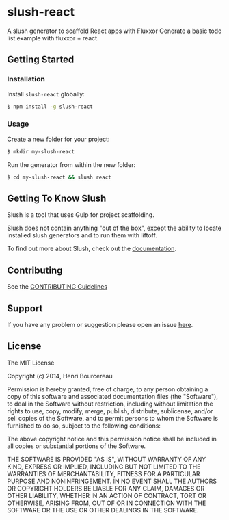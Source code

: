 # slush-react

A slush generator to scaffold React apps with Fluxxor
Generate a basic todo list example with fluxxor + react.


## Getting Started

### Installation

Install `slush-react` globally:

```bash
$ npm install -g slush-react
```

### Usage

Create a new folder for your project:

```bash
$ mkdir my-slush-react
```

Run the generator from within the new folder:

```bash
$ cd my-slush-react && slush react
```

## Getting To Know Slush

Slush is a tool that uses Gulp for project scaffolding.

Slush does not contain anything "out of the box", except the ability to locate installed slush generators and to run them with liftoff.

To find out more about Slush, check out the [documentation](https://github.com/klei/slush).

## Contributing

See the [CONTRIBUTING Guidelines](https://github.com/mmai/slush-react/blob/master/CONTRIBUTING.md)

## Support
If you have any problem or suggestion please open an issue [here](https://github.com/mmai/slush-react/issues).

## License 

The MIT License

Copyright (c) 2014, Henri Bourcereau

Permission is hereby granted, free of charge, to any person
obtaining a copy of this software and associated documentation
files (the "Software"), to deal in the Software without
restriction, including without limitation the rights to use,
copy, modify, merge, publish, distribute, sublicense, and/or sell
copies of the Software, and to permit persons to whom the
Software is furnished to do so, subject to the following
conditions:

The above copyright notice and this permission notice shall be
included in all copies or substantial portions of the Software.

THE SOFTWARE IS PROVIDED "AS IS", WITHOUT WARRANTY OF ANY KIND,
EXPRESS OR IMPLIED, INCLUDING BUT NOT LIMITED TO THE WARRANTIES
OF MERCHANTABILITY, FITNESS FOR A PARTICULAR PURPOSE AND
NONINFRINGEMENT. IN NO EVENT SHALL THE AUTHORS OR COPYRIGHT
HOLDERS BE LIABLE FOR ANY CLAIM, DAMAGES OR OTHER LIABILITY,
WHETHER IN AN ACTION OF CONTRACT, TORT OR OTHERWISE, ARISING
FROM, OUT OF OR IN CONNECTION WITH THE SOFTWARE OR THE USE OR
OTHER DEALINGS IN THE SOFTWARE.

